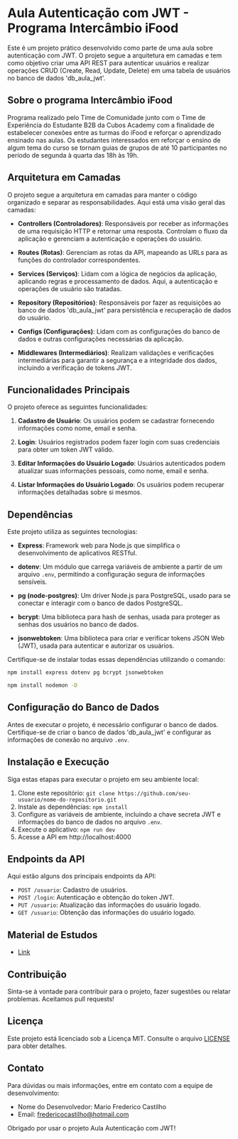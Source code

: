 # Aula Autenticação com JWT - Programa Intercâmbio iFood

Este é um projeto prático desenvolvido como parte de uma aula sobre autenticação com JWT. O projeto segue a arquitetura em camadas e tem como objetivo criar uma API REST para autenticar usuários e realizar operações CRUD (Create, Read, Update, Delete) em uma tabela de usuários no banco de dados 'db_aula_jwt'.

## Sobre o programa Intercâmbio iFood

Programa realizado pelo Time de Comunidade junto com o Time de Experiência do Estudante B2B da Cubos Academy com a finalidade de estabelecer conexões entre as turmas do iFood e reforçar o aprendizado ensinado nas aulas. Os estudantes interessados em reforçar o ensino de algum tema do curso se tornam guias de grupos de até 10 participantes no período de segunda à quarta das 18h às 19h.  

## Arquitetura em Camadas

O projeto segue a arquitetura em camadas para manter o código organizado e separar as responsabilidades. Aqui está uma visão geral das camadas:

- **Controllers (Controladores)**: Responsáveis por receber as informações de uma requisição HTTP e retornar uma resposta. Controlam o fluxo da aplicação e gerenciam a autenticação e operações do usuário.

- **Routes (Rotas)**: Gerenciam as rotas da API, mapeando as URLs para as funções do controlador correspondentes.

- **Services (Serviços)**: Lidam com a lógica de negócios da aplicação, aplicando regras e processamento de dados. Aqui, a autenticação e operações de usuário são tratadas.

- **Repository (Repositórios)**: Responsáveis por fazer as requisições ao banco de dados 'db_aula_jwt' para persistência e recuperação de dados do usuário.

- **Configs (Configurações)**: Lidam com as configurações do banco de dados e outras configurações necessárias da aplicação.

- **Middlewares (Intermediários)**: Realizam validações e verificações intermediárias para garantir a segurança e a integridade dos dados, incluindo a verificação de tokens JWT.

## Funcionalidades Principais

O projeto oferece as seguintes funcionalidades:

1. **Cadastro de Usuário**: Os usuários podem se cadastrar fornecendo informações como nome, email e senha.

2. **Login**: Usuários registrados podem fazer login com suas credenciais para obter um token JWT válido.

3. **Editar Informações do Usuário Logado**: Usuários autenticados podem atualizar suas informações pessoais, como nome, email e senha.

4. **Listar Informações do Usuário Logado**: Os usuários podem recuperar informações detalhadas sobre si mesmos.


## Dependências

Este projeto utiliza as seguintes tecnologias:

- **Express**: Framework web para Node.js que simplifica o desenvolvimento de aplicativos RESTful.

- **dotenv**: Um módulo que carrega variáveis de ambiente a partir de um arquivo `.env`, permitindo a configuração segura de informações sensíveis.

- **pg (node-postgres)**: Um driver Node.js para PostgreSQL, usado para se conectar e interagir com o banco de dados PostgreSQL.

- **bcrypt**: Uma biblioteca para hash de senhas, usada para proteger as senhas dos usuários no banco de dados.

- **jsonwebtoken**: Uma biblioteca para criar e verificar tokens JSON Web (JWT), usada para autenticar e autorizar os usuários.

Certifique-se de instalar todas essas dependências utilizando o comando:

```bash
npm install express dotenv pg bcrypt jsonwebtoken
```

```bash
npm install nodemon -D
```

## Configuração do Banco de Dados

Antes de executar o projeto, é necessário configurar o banco de dados. Certifique-se de criar o banco de dados 'db_aula_jwt' e configurar as informações de conexão no arquivo `.env`.

## Instalação e Execução

Siga estas etapas para executar o projeto em seu ambiente local:

1. Clone este repositório: `git clone https://github.com/seu-usuario/nome-do-repositorio.git`
2. Instale as dependências: `npm install`
3. Configure as variáveis de ambiente, incluindo a chave secreta JWT e informações do banco de dados no arquivo `.env`.
4. Execute o aplicativo: `npm run dev`
5. Acesse a API em http://localhost:4000

## Endpoints da API

Aqui estão alguns dos principais endpoints da API:

- `POST /usuario`: Cadastro de usuários.
- `POST /login`: Autenticação e obtenção do token JWT.
- `PUT /usuario`: Atualização das informações do usuário logado.
- `GET /usuario`: Obtenção das informações do usuário logado.


## Material de Estudos
- <a href="https://mf-programacao.notion.site/mf-programacao/Guia-Abrangente-de-Autentica-o-com-JWT-em-Node-js-Aula-a7a4f97e5f5c4319a56dfe972c7002d3">Link</a>

## Contribuição

Sinta-se à vontade para contribuir para o projeto, fazer sugestões ou relatar problemas. Aceitamos pull requests!

## Licença

Este projeto está licenciado sob a Licença MIT. Consulte o arquivo [LICENSE](https://github.com/mfcastilho/aula_autenticacao_jwt/blob/master/LICENSE) para obter detalhes.

## Contato

Para dúvidas ou mais informações, entre em contato com a equipe de desenvolvimento:

- Nome do Desenvolvedor: Mario Frederico Castilho
- Email: fredericocastilho@hotmail.com

Obrigado por usar o projeto Aula Autenticação com JWT!


